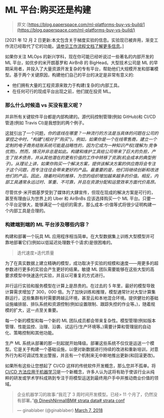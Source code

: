 # ML 平台:购买还是构建

> 原文:[https://blog.paperspace.com/ml-platforms-buy-vs-build/](https://blog.paperspace.com/ml-platforms-buy-vs-build/)

[2021 年 12 月 2 日更新:本文包含关于梯度实验的信息。实验现已被弃用，渐变工作流已经取代了它的功能。[请参见工作流程文档了解更多信息](https://docs.paperspace.com/gradient/explore-train-deploy/workflows)。]

如果你关注 MLOps 的新兴学科，现在你可能已经听说过一些著名的内部开发的 ML 平台，如优步的米开朗基罗和 AirBnB 的 BigHead。大型技术公司是 ML 的早期采用者，并投入了大量资源开发复杂的专有平台，帮助他们大规模开发和部署模型。基于两个关键原因，构建他们自己的平台的决定是非常有意义的:

*   他们拥有大量的工程资源来致力于构建(复杂的)内部工具。
*   在任何可行的现成平台出现之前，他们就在投资 ML。

### 那么什么时候造 vs 买没有意义呢？

并非所有关键软件平台都是内部构建的。源代码控制管理(例如 GitHub)和 CI/CD 管道(例如 Travis CI)是我想到的两个例子。

这就引出了一个问题，*你的底线在哪里？一种流行的方法是当具体的问题在公司的掌控之中时，“构建”(相对于“购买”)。例如，如果你是一个在线零售商，建立一个定制的电子商务结账系统可能是战略性的，因为它成为一种知识产权(理解为:竞争优势)。然而，情况并非总是如此。构建和维护工具给公司带来了巨大的负担，产生了技术债务，并从其他潜在的更有价值的工作中转移了资源(机会成本的典型例子)。从理论上讲，如果你购买一个解决方案，提供该解决方案的供应商将会专注于这个问题，而专注往往会带来更好的产品。最重要的是，他们将继续创新和改进他们的产品，因此，随着时间的推移，为您的组织增加越来越多的价值。相反，内部工具通常永远过时、笨重、不可靠，并且在资源分配和运营效率方面代价高昂。*

尽管优步·米开朗基罗受到了媒体的大肆宣传，但现在现成的解决方案是可行的，甚至有理由认为世界上的 Uber 和 AirBnBs 应该选择购买一个 ML 平台。只要一个平台足够大，能够满足一个组织的需求，那么成本-价值等式将很少证明构建一个内部工具是合理的。

### 构建端到端的 ML 平台涉及哪些内容？

构建和部署一个玩具 ML 应用程序相当简单。在大型数据集上训练大型模型并可靠地部署它们(例如以低延迟处理数千个请求)是很困难的。

> 迭代速度>迭代质量

为了在真实数据上建立精确的模型，成功取决于实验的规模和速度——用更多的超参数进行更多的实验会产生更好的结果。敏捷 ML 团队需要能够在这些大型的高要求模型中快速迭代实验，并且以可重复的方式进行。

并行运行实验和服务模型在计算上是昂贵的。在过去的 5 年里，最好的模型导致计算需求增加了 300，000 倍。为了加快训练和推理，模型通常针对大型计算集群运行，这些集群有时需要跨越云环境，甚至云和本地混合环境。提供健壮的基础设施编排层、排队系统和资源控制(例如设置限制、跟踪失控的作业等。)，随着规模的扩大，这一点至关重要。

每一个新的模型和每一个新的 ML 团队成员都会带来复杂性。模型管理(例如版本管理、性能监控、治理、沿袭、试运行/生产环境等。)需要计算和管理层的自动化、策略控制和其他功能。

生产 ML 系统从部署的那一刻起就开始降级。部署这些系统不仅仅是运送一个模型。它是关于构建一个基础设施，以便对新数据进行持续的改进和重新培训，对意外行为和可调试性发出警报，并且有一个机制来无中断地推出更新(和回滚更改)。

如果所有这些让您想起了 CI/CD 这样的传统软件开发概念，那么您并不孤单。将 [CI/CD 方法应用于机器学习](https://blog.paperspace.com/ci-cd-for-machine-learning-ai/)是一个新概念，许多人认为这将有助于使该行业从纯粹的研发或学术学科成熟到专注于将模型运送到最终用户手中并推动商业价值的领域。

> 企业机器学习的故事:“我花了 3 周时间开发模型。已经> 11 个月了，仍然没有部署。”[@ DineshNirmalIBM](https://twitter.com/DineshNirmalIBM?ref_src=twsrc%5Etfw)[# strata data](https://twitter.com/hashtag/StrataData?src=hash&ref_src=twsrc%5Etfw)[# strata conf](https://twitter.com/hashtag/strataconf?src=hash&ref_src=twsrc%5Etfw)
> 
> — ginablaber (@ginablaber) [March 7, 2018](https://twitter.com/ginablaber/status/971450218095943681?ref_src=twsrc%5Etfw)